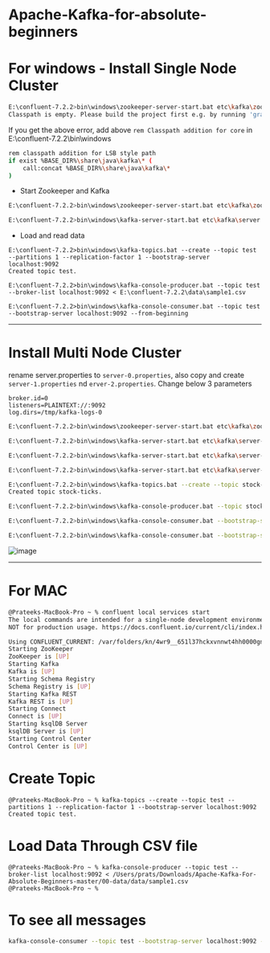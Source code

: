 # Apache-Kafka-for-absolute-beginners

# For windows - Install Single Node Cluster

```sh
E:\confluent-7.2.2>bin\windows\zookeeper-server-start.bat etc\kafka\zookeeper.properties
Classpath is empty. Please build the project first e.g. by running 'gradlew jarAll'
```

If you get the above error, add above `rem Classpath addition for core` in E:\confluent-7.2.2\bin\windows

```sh
rem classpath addition for LSB style path
if exist %BASE_DIR%\share\java\kafka\* (
	call:concat %BASE_DIR%\share\java\kafka\*
)
```

- Start Zookeeper and Kafka

```sh
E:\confluent-7.2.2>bin\windows\zookeeper-server-start.bat etc\kafka\zookeeper.properties

E:\confluent-7.2.2>bin\windows\kafka-server-start.bat etc\kafka\server.properties
```

- Load and read data

```
E:\confluent-7.2.2>bin\windows\kafka-topics.bat --create --topic test --partitions 1 --replication-factor 1 --bootstrap-server localhost:9092
Created topic test.

E:\confluent-7.2.2>bin\windows\kafka-console-producer.bat --topic test --broker-list localhost:9092 < E:\confluent-7.2.2\data\sample1.csv

E:\confluent-7.2.2>bin\windows\kafka-console-consumer.bat --topic test --bootstrap-server localhost:9092 --from-beginning
```
------------------

# Install Multi Node Cluster

rename server.properties to `server-0.properties`, also copy and create `server-1.properties` nd `erver-2.properties`. Change below 3 parameters

```
broker.id=0
listeners=PLAINTEXT://:9092
log.dirs=/tmp/kafka-logs-0
```


```sh
E:\confluent-7.2.2>bin\windows\zookeeper-server-start.bat etc\kafka\zookeeper.properties

E:\confluent-7.2.2>bin\windows\kafka-server-start.bat etc\kafka\server-0.properties

E:\confluent-7.2.2>bin\windows\kafka-server-start.bat etc\kafka\server-1.properties

E:\confluent-7.2.2>bin\windows\kafka-server-start.bat etc\kafka\server-2.properties
```

```sh
E:\confluent-7.2.2>bin\windows\kafka-topics.bat --create --topic stock-ticks --partitions 3 --replication-factor 1 --bootstrap-server localhost:9092
Created topic stock-ticks.

E:\confluent-7.2.2>bin\windows\kafka-console-producer.bat --topic stock-tics --broker-list localhost:9092 < E:\confluent-7.2.2\data\sample1.csv

E:\confluent-7.2.2>bin\windows\kafka-console-consumer.bat --bootstrap-server localhost:9092 --topic stock-ticks --from-beginning --group group1

E:\confluent-7.2.2>bin\windows\kafka-console-consumer.bat --bootstrap-server localhost:9092 --topic stock-ticks --from-beginning --group group1
```

![image](https://user-images.githubusercontent.com/54174687/197177834-4fa3999d-6bb2-4e88-948f-37e78c2645e0.png)


----------------------------------
# For MAC

```sh
@Prateeks-MacBook-Pro ~ % confluent local services start
The local commands are intended for a single-node development environment only,
NOT for production usage. https://docs.confluent.io/current/cli/index.html

Using CONFLUENT_CURRENT: /var/folders/kn/4wr9__651l37hckxvnnwt4hh0000gn/T/confluent.793004
Starting ZooKeeper
ZooKeeper is [UP]
Starting Kafka
Kafka is [UP]
Starting Schema Registry
Schema Registry is [UP]
Starting Kafka REST
Kafka REST is [UP]
Starting Connect
Connect is [UP]
Starting ksqlDB Server
ksqlDB Server is [UP]
Starting Control Center
Control Center is [UP]
```

# Create Topic

```
@Prateeks-MacBook-Pro ~ % kafka-topics --create --topic test --partitions 1 --replication-factor 1 --bootstrap-server localhost:9092
Created topic test.
```

# Load Data Through CSV file

```
@Prateeks-MacBook-Pro ~ % kafka-console-producer --topic test --broker-list localhost:9092 < /Users/prats/Downloads/Apache-Kafka-For-Absolute-Beginners-master/00-data/data/sample1.csv 
@Prateeks-MacBook-Pro ~ % 
```

# To see all messages

```sh
kafka-console-consumer --topic test --bootstrap-server localhost:9092 --from-beginning
```

